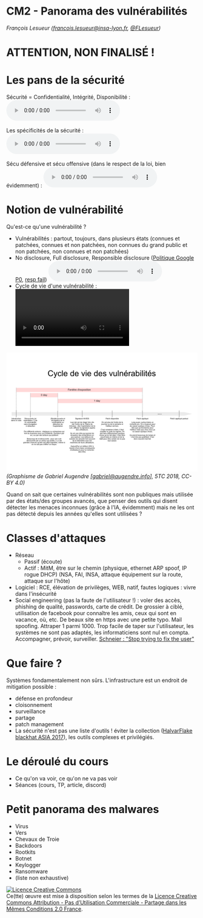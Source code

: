 # CM2 - Panorama des vulnérabilités

_François Lesueur ([francois.lesueur@insa-lyon.fr](mailto:francois.lesueur@insa-lyon.fr), [@FLesueur](https://twitter.com/FLesueur))_

ATTENTION, NON FINALISÉ !
=========================

Les pans de la sécurité
==================

Sécurité = Confidentialité, Intégrité, Disponibilité : <audio controls src="media/cia.mp3"></audio>

Les spécificités de la sécurité : <audio controls src="media/specsecu.mp3"></audio>

Sécu défensive et sécu offensive (dans le respect de la loi, bien évidemment) : <audio controls src="media/defoff.mp3"></audio>


Notion de vulnérabilité
================

Qu'est-ce qu'une vulnérabilité ?

* Vulnérabilités : partout, toujours, dans plusieurs états (connues et patchées, connues et non patchées, non connues du grand public et non patchées, non connues et non patchées)
* No disclosure, Full disclosure, Responsible disclosure ([Politique Google P0](https://googleprojectzero.blogspot.com/2020/01/policy-and-disclosure-2020-edition.html), [resp fail](https://gadgets.ndtv.com/laptops/news/google-project-zero-microsoft-windows-10-zero-day-exploit-vulnerability-symcrypt-2053185)) <audio controls src="media/disclosure.mp3"></audio>
* Cycle de vie d'une vulnérabilité : <video src="media/cycledevie.mkv"></video>

![Cycle de vie (Graphisme de Gabriel Augendre [gabriel@augendre.info] CC-BY 4.0](cycle-de-vie.png)
_(Graphisme de Gabriel Augendre [gabriel@augendre.info], 5TC 2018, CC-BY 4.0)_

Quand on sait que certaines vulnérabilités sont non publiques mais utilisée par des états/des groupes avancés, que penser des outils qui disent détecter les menaces inconnues (grâce à l'IA, évidemment) mais ne les ont pas détecté depuis les années qu'elles sont utilisées ?

Classes d'attaques
=============

* Réseau
	* Passif (écoute)
	* Actif : MitM, être sur le chemin (physique, ethernet ARP spoof, IP rogue DHCP) (NSA, FAI, INSA, attaque équipement sur la route, attaque sur l'hôte)
* Logiciel : RCE, élévation de privilèges, WEB, natif, fautes logiques : vivre dans l'insécurité
* Social engineering (pas la faute de l'utilisateur !) : voler des accès, phishing de qualité, passwords, carte de crédit. De grossier à ciblé, utilisation de facebook pour connaître les amis, ceux qui sont en vacance, où, etc. De beaux site en https avec une petite typo. Mail spoofing. Attraper 1 parmi 1000. Trop facile de taper sur l'utilisateur, les systèmes ne sont pas adaptés, les informaticiens sont nul en compta. Accompagner, prévoir, surveiller. [Schneier : "Stop trying to fix the user"](https://www.schneier.com/blog/archives/2016/10/security_design.html)


Que faire ?
========

Systèmes fondamentalement non sûrs. L'infrastructure est un endroit de mitigation possible :

* défense en profondeur
* cloisonnement
* surveillance
* partage
* patch management
* La sécurité n'est pas une liste d'outils ! éviter la collection ([HalvarFlake blackhat ASIA 2017](https://www.youtube.com/watch?v=PLJJY5UFtqY)), les outils complexes et privilégiés.

Le déroulé du cours
===================

* Ce qu'on va voir, ce qu'on ne va pas voir
* Séances (cours, TP, article, discord)

Petit panorama des malwares
==================

* Virus
* Vers
* Chevaux de Troie
* Backdoors
* Rootkits
* Botnet
* Keylogger
* Ransomware
* (liste non exhaustive)






<a rel="license" href="https://creativecommons.org/licenses/by-nc-sa/2.0/fr/"><img alt="Licence Creative Commons" style="border-width:0" src="https://i.creativecommons.org/l/by-nc-sa/2.0/fr/88x31.png" /></a><br />Ce(tte) œuvre est mise à disposition selon les termes de la <a rel="license" href="https://creativecommons.org/licenses/by-nc-sa/2.0/fr/">Licence Creative Commons Attribution - Pas d’Utilisation Commerciale - Partage dans les Mêmes Conditions 2.0 France</a>.
